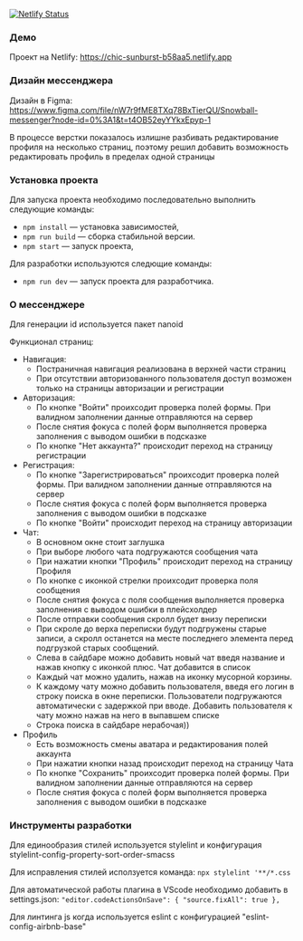 [![Netlify Status](https://api.netlify.com/api/v1/badges/3904327e-1296-4a8c-9d99-56408df82a4c/deploy-status)](https://app.netlify.com/sites/chic-sunburst-b58aa5/deploys)

### Демо

Проект на Netlify: https://chic-sunburst-b58aa5.netlify.app

### Дизайн мессенджера

Дизайн в Figmа: https://www.figma.com/file/nW7r9fME8TXq78BxTierQU/Snowball-messenger?node-id=0%3A1&t=t4OB52eyYYkxEpyp-1

В процессе верстки показалось излишне разбивать редактирование профиля на несколько страниц, поэтому решил добавить возможность редактировать профиль в пределах одной страницы

### Установка проекта

Для запуска проекта необходимо последовательно выполнить следующие команды:

- `npm install` — установка зависимостей,
- `npm run build` — сборка стабильной версии.
- `npm start` — запуск проекта,

Для разработки используются следющие команды:

- `npm run dev` — запуск проекта для разработчика.

### О мессенджере

Для генерации id используется пакет nanoid

Функционал страниц:

- Навигация:
  - Постраничная навигация реализована в верхней части страниц
  - При отсутствии авторизованного пользователя доступ возможен только на страницы авторизации и регистрации
- Авторизация:
  - По кнопке "Войти" проихсодит проверка полей формы. При валидном заполнении данные отправляются на сервер
  - После снятия фокуса с полей форм выполняется проверка заполнения с выводом ошибки в подсказке
  - По кнопке "Нет аккаунта?" происходит переход на страницу регистрации
- Регистрация:
  - По кнопке "Зарегистрироваться" проихсодит проверка полей формы. При валидном заполнении данные отправляются на сервер
  - После снятия фокуса с полей форм выполняется проверка заполнения с выводом ошибки в подсказке
  - По кнопке "Войти" происходит переход на страницу авторизации
- Чат:
  - В основном окне стоит заглушка
  - При выборе любого чата подгружаются сообщения чата
  - При нажатии кнопки "Профиль" происходит переход на страницу Профиля
  - По кнопке с иконкой стрелки проихсодит проверка поля сообщения
  - После снятия фокуса с поля сообщения выполняется проверка заполнения с выводом ошибки в плейсхолдер
  - После отправки сообщения скролл будет внизу переписки
  - При скроле до верха переписки будут подгружены старые записи, а скролл останется на месте последнего элемента перед подгрузкой старых сообщений.
  - Слева в сайдбаре можно добавить новый чат введя название и нажав кнопку с иконкой плюс. Чат добавится в список
  - Каждый чат можно удалить, нажав на иконку мусорной корзины.
  - К каждому чату можно добавить пользователя, введя его логин в строку поиска в окне переписки. Пользователи подгружаются автоматически с задержкой при вводе. Добавить пользователя к чату можно нажав на него в выпавшем списке
  - Строка поиска в сайдбаре нерабочая))
- Профиль
  - Есть возможность смены аватара и редактирования полей аккаунта
  - При нажатии кнопки назад происходит переход на страницу Чата
  - По кнопке "Сохранить" проихсодит проверка полей формы. При валидном заполнении данные отправляются на сервер
  - После снятия фокуса с полей форм выполняется проверка заполнения с выводом ошибки в подсказке

### Инструменты разработки

Для единообразия стилей используется stylelint и конфигурация stylelint-config-property-sort-order-smacss

Для исправления стилей исползуется команда:
`npx stylelint '**/*.css`

Для автоматической работы плагина в VScode необходимо добавить в settings.json:
`"editor.codeActionsOnSave": {
  "source.fixAll": true
},`

Для линтинга js когда используется eslint с конфигурацией "eslint-config-airbnb-base"
